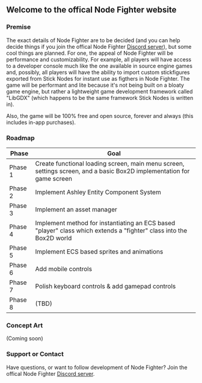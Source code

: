 ## Welcome to the offical Node Fighter website

### Premise

The exact details of Node Fighter are to be decided (and you can help decide things if you join the offical Node Fighter [Discord server](https://discord.gg/ZjpZRmDfBn)), but some cool things are planned. For one, the appeal of Node Fighter will be performance and customizability. For example, all players will have access to a developer console much like the one available in source engine games and, possibly, all players will have the ability to import custom stickfigures exported from Stick Nodes for instant use as figthers in Node Fighter. The game will be performant and lite because it's not being built on a bloaty game engine, but rather a lightweight game development framework called "LibGDX" (which happens to be the same framework Stick Nodes is written in).

Also, the game will be 100% free and open source, forever and always (this includes in-app purchases).

### Roadmap

| Phase   | Goal                                                                                                                  |
|---------|-----------------------------------------------------------------------------------------------------------------------|
| Phase 1 | Create functional loading screen, main menu screen, settings screen, and a basic Box2D implementation for game screen |
| Phase 2 | Implement Ashley Entity Component System                                                                              |
| Phase 3 | Implement an asset manager                                                                                            |
| Phase 4 | Implement method for instantiating an ECS based "player" class which extends a "fighter" class into the Box2D world   |
| Phase 5 | Implement ECS based sprites and animations                                                                            |
| Phase 6 | Add mobile controls                                                                                                   |
| Phase 7 | Polish keyboard controls & add gamepad controls                                                                       |
| Phase 8 | (TBD)                                                                                                                 |

### Concept Art

(Coming soon)

### Support or Contact

Have questions, or want to follow development of Node Fighter? Join the offical Node Fighter [Discord server](https://discord.gg/ZjpZRmDfBn).
